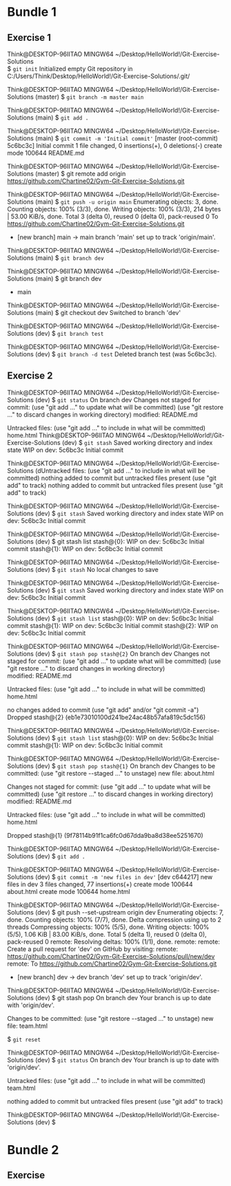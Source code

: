 # Bundle 1

## Exercise 1

Think@DESKTOP-96IITAO MINGW64 ~/Desktop/HelloWorld!/Git-Exercise-Solutions  
$ `git init`
Initialized empty Git repository in C:/Users/Think/Desktop/HelloWorld!/Git-Exercise-Solutions/.git/

Think@DESKTOP-96IITAO MINGW64 ~/Desktop/HelloWorld!/Git-Exercise-Solutions (master)
$ `git branch -m master main`

Think@DESKTOP-96IITAO MINGW64 ~/Desktop/HelloWorld!/Git-Exercise-Solutions (main)
$ `git add .`

Think@DESKTOP-96IITAO MINGW64 ~/Desktop/HelloWorld!/Git-Exercise-Solutions (main)
$ `git commit -m 'Initial commit'`
[master (root-commit) 5c6bc3c] Initial commit
1 file changed, 0 insertions(+), 0 deletions(-)
create mode 100644 README.md

Think@DESKTOP-96IITAO MINGW64 ~/Desktop/HelloWorld!/Git-Exercise-Solutions (master)
$ git remote add origin https://github.com/Chartine02/Gym-Git-Exercise-Solutions.git

Think@DESKTOP-96IITAO MINGW64 ~/Desktop/HelloWorld!/Git-Exercise-Solutions (main)
$ `git push -u origin main`
Enumerating objects: 3, done.
Counting objects: 100% (3/3), done.
Writing objects: 100% (3/3), 214 bytes | 53.00 KiB/s, done.
Total 3 (delta 0), reused 0 (delta 0), pack-reused 0
To https://github.com/Chartine02/Gym-Git-Exercise-Solutions.git

- [new branch] main -> main
  branch 'main' set up to track 'origin/main'.

Think@DESKTOP-96IITAO MINGW64 ~/Desktop/HelloWorld!/Git-Exercise-Solutions (main)
$ `git branch dev`

Think@DESKTOP-96IITAO MINGW64 ~/Desktop/HelloWorld!/Git-Exercise-Solutions (main)
$ git branch
dev

- main

Think@DESKTOP-96IITAO MINGW64 ~/Desktop/HelloWorld!/Git-Exercise-Solutions (main)
$ git checkout dev
Switched to branch 'dev'

Think@DESKTOP-96IITAO MINGW64 ~/Desktop/HelloWorld!/Git-Exercise-Solutions (dev)
$ `git branch test`

Think@DESKTOP-96IITAO MINGW64 ~/Desktop/HelloWorld!/Git-Exercise-Solutions (dev)
$ `git branch -d test`
Deleted branch test (was 5c6bc3c).

## Exercise 2

Think@DESKTOP-96IITAO MINGW64 ~/Desktop/HelloWorld!/Git-Exercise-Solutions (dev)
$ `git status`
On branch dev
Changes not staged for commit:
(use "git add <file>..." to update what will be committed)
(use "git restore <file>..." to discard changes in working directory)
modified: README.md

Untracked files:
(use "git add <file>..." to include in what will be committed)
home.html
Think@DESKTOP-96IITAO MINGW64 ~/Desktop/HelloWorld!/Git-Exercise-Solutions (dev)
$ `git stash`
Saved working directory and index state WIP on dev: 5c6bc3c Initial commit

Think@DESKTOP-96IITAO MINGW64 ~/Desktop/HelloWorld!/Git-Exercise-Solutions (dUntracked files:
(use "git add <file>..." to include in what will be committed)
nothing added to commit but untracked files present (use "git add" to track)
nothing added to commit but untracked files present (use "git add" to track)

Think@DESKTOP-96IITAO MINGW64 ~/Desktop/HelloWorld!/Git-Exercise-Solutions (dev)
$ `git stash`
Saved working directory and index state WIP on dev: 5c6bc3c Initial commit

Think@DESKTOP-96IITAO MINGW64 ~/Desktop/HelloWorld!/Git-Exercise-Solutions (dev)
$ git stash list
stash@{0}: WIP on dev: 5c6bc3c Initial commit
stash@{1}: WIP on dev: 5c6bc3c Initial commit

Think@DESKTOP-96IITAO MINGW64 ~/Desktop/HelloWorld!/Git-Exercise-Solutions (dev)
$ `git stash`
No local changes to save

Think@DESKTOP-96IITAO MINGW64 ~/Desktop/HelloWorld!/Git-Exercise-Solutions (dev)
$ `git stash`
Saved working directory and index state WIP on dev: 5c6bc3c Initial commit

Think@DESKTOP-96IITAO MINGW64 ~/Desktop/HelloWorld!/Git-Exercise-Solutions (dev)
$ `git stash list`
stash@{0}: WIP on dev: 5c6bc3c Initial commit
stash@{1}: WIP on dev: 5c6bc3c Initial commit
stash@{2}: WIP on dev: 5c6bc3c Initial commit

Think@DESKTOP-96IITAO MINGW64 ~/Desktop/HelloWorld!/Git-Exercise-Solutions (dev)
$ `git stash pop stash@{2}`
On branch dev
Changes not staged for commit:
(use "git add <file>..." to update what will be committed)
(use "git restore <file>..." to discard changes in working directory)  
 modified: README.md

Untracked files:
(use "git add <file>..." to include in what will be committed)
home.html

no changes added to commit (use "git add" and/or "git commit -a")
Dropped stash@{2} (eb1e73010100d241be24ac48b57afa819c5dc156)

Think@DESKTOP-96IITAO MINGW64 ~/Desktop/HelloWorld!/Git-Exercise-Solutions (dev)
$ `git stash list`
stash@{0}: WIP on dev: 5c6bc3c Initial commit
stash@{1}: WIP on dev: 5c6bc3c Initial commit

Think@DESKTOP-96IITAO MINGW64 ~/Desktop/HelloWorld!/Git-Exercise-Solutions (dev)
$ `git stash pop stash@{1}`
On branch dev
Changes to be committed:
(use "git restore --staged <file>..." to unstage)
new file: about.html

Changes not staged for commit:
(use "git add <file>..." to update what will be committed)
(use "git restore <file>..." to discard changes in working directory)  
 modified: README.md

Untracked files:
(use "git add <file>..." to include in what will be committed)
home.html

Dropped stash@{1} (9f78114b91f1ca6fc0d67dda9ba8d38ee5251670)

Think@DESKTOP-96IITAO MINGW64 ~/Desktop/HelloWorld!/Git-Exercise-Solutions (dev)
$ `git add .`

Think@DESKTOP-96IITAO MINGW64 ~/Desktop/HelloWorld!/Git-Exercise-Solutions (dev)
$ `git commit -m 'new files in dev'`
[dev c644217] new files in dev
3 files changed, 77 insertions(+)
create mode 100644 about.html
create mode 100644 home.html

Think@DESKTOP-96IITAO MINGW64 ~/Desktop/HelloWorld!/Git-Exercise-Solutions (dev)
$ git push --set-upstream origin dev
Enumerating objects: 7, done.
Counting objects: 100% (7/7), done.
Delta compression using up to 2 threads
Compressing objects: 100% (5/5), done.
Writing objects: 100% (5/5), 1.06 KiB | 83.00 KiB/s, done.
Total 5 (delta 1), reused 0 (delta 0), pack-reused 0
remote: Resolving deltas: 100% (1/1), done.
remote:
remote: Create a pull request for 'dev' on GitHub by visiting:
remote: https://github.com/Chartine02/Gym-Git-Exercise-Solutions/pull/new/dev
remote:
To https://github.com/Chartine02/Gym-Git-Exercise-Solutions.git

- [new branch] dev -> dev
  branch 'dev' set up to track 'origin/dev'.

Think@DESKTOP-96IITAO MINGW64 ~/Desktop/HelloWorld!/Git-Exercise-Solutions (dev)
$ git stash pop
On branch dev
Your branch is up to date with 'origin/dev'.

Changes to be committed:
(use "git restore --staged <file>..." to unstage)
new file: team.html

$ `git reset`

Think@DESKTOP-96IITAO MINGW64 ~/Desktop/HelloWorld!/Git-Exercise-Solutions (dev)
$ `git status`
On branch dev
Your branch is up to date with 'origin/dev'.

Untracked files:
(use "git add <file>..." to include in what will be committed)
team.html

nothing added to commit but untracked files present (use "git add" to track)

Think@DESKTOP-96IITAO MINGW64 ~/Desktop/HelloWorld!/Git-Exercise-Solutions (dev)
$

# Bundle 2

## Exercise
